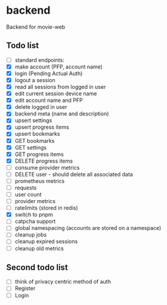 # backend
Backend for movie-web

## Todo list
 - [ ] standard endpoints:
  - [X] make account (PFP, account name)
  - [X] login (Pending Actual Auth)
  - [X] logout a session
  - [X] read all sessions from logged in user
  - [X] edit current session device name
  - [X] edit account name and PFP
  - [X] delete logged in user
  - [X] backend meta (name and description)
  - [X] upsert settings
  - [X] upsert progress items
  - [X] upsert bookmarks
  - [X] GET bookmarks
  - [X] GET settings
  - [X] GET progress items
  - [X] DELETE progress items
  - [ ] consume provider metrics
  - [ ] DELETE user - should delete all associated data
 - [ ] prometheus metrics
  - [ ] requests
  - [ ] user count
  - [ ] provider metrics
 - [ ] ratelimits (stored in redis)
 - [X] switch to pnpm
 - [ ] catpcha support
 - [ ] global namespacing (accounts are stored on a namespace)
 - [ ] cleanup jobs
  - [ ] cleanup expired sessions
  - [ ] cleanup old metrics

## Second todo list
 - [ ] think of privacy centric method of auth
  - [ ] Register
  - [ ] Login
